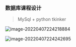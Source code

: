 ### 数据库课程设计

> MySql + python tkinker

![image-20220407224218884](C:\Users\DELL\AppData\Roaming\Typora\typora-user-images\image-20220407224218884.png)



![image-20220407224242695](C:\Users\DELL\AppData\Roaming\Typora\typora-user-images\image-20220407224242695.png)